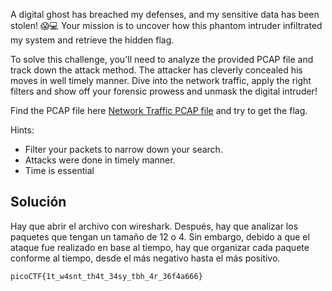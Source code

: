 A digital ghost has breached my defenses, and my sensitive data has been stolen! 😱💻 Your mission is to uncover how this phantom intruder infiltrated my system and retrieve the hidden flag.

To solve this challenge, you'll need to analyze the provided PCAP file and track down the attack method. The attacker has cleverly concealed his moves in well timely manner. Dive into the network traffic, apply the right filters and show off your forensic prowess and unmask the digital intruder!

Find the PCAP file here [Network Traffic PCAP file](https://challenge-files.picoctf.net/c_verbal_sleep/b6fbb3a5560749f838cdc6db4950985767c4691db3a7b34a220e5654ee39e700/myNetworkTraffic.pcap) and try to get the flag.

Hints:
- Filter your packets to narrow down your search.
- Attacks were done in timely manner.
- Time is essential

## Solución
Hay que abrir el archivo con wireshark. Después, hay que analizar los paquetes que tengan un tamaño de 12 o 4. Sin embargo, debido a que el ataque fue realizado en base al tiempo, hay que organizar cada paquete conforme al tiempo, desde el más negativo hasta el más positivo.

`picoCTF{1t_w4snt_th4t_34sy_tbh_4r_36f4a666}`